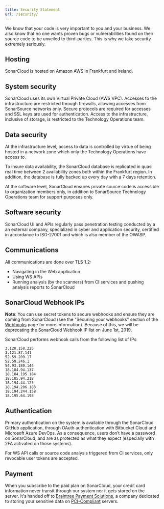```yaml
---
title: Security Statement
url: /security/
---
```


We know that your code is very important to you and your business. We also know that no one wants proven bugs or vulnerabilities found on their source code to be unveiled to third-parties. This is why we take security extremely seriously.

## Hosting

SonarCloud is hosted on Amazon AWS in Frankfurt and Ireland. 

## System security

SonarCloud uses its own Virtual Private Cloud (AWS VPC). Accesses to the infrastructure are restricted through firewalls, allowing accesses from SonarSource networks only. Secure protocols are required for accesses and SSL keys are used for authentication. Access to the infrastructure, inclusive of storage, is restricted to the Technology Operations team.


## Data security

At the infrastructure level, access to data is controlled by virtue of being hosted in a network zone which only the Technology Operations have access to. 

To insure data availability, the SonarCloud database is replicated in quasi real time between 2 availability zones both within the Frankfurt region. In addition, the database is fully backed up every day with a 7 days retention. 

At the software level, SonarCloud ensures private source code is accessible to organization members only, in addition to SonarSource Technology Operations team for support purposes only.



## Software security

SonarCloud UI and APIs regularly pass penetration testing conducted by a an external company, specialized in cyber and application security, certified in accordance to ISO-27001 and which is also member of the OWASP.

## Communications

All communications are done over TLS 1.2:
* Navigating in the Web application
* Using WS APIs
* Running analysis (by the scanners) from CI services and pushing analysis reports to SonarCloud

## SonarCloud Webhook IPs

**Note**: You can use secret tokens to secure webhooks and ensure they are coming from SonarCloud (see the "Securing your webhooks" section of the [Webhooks](/instance-administration/github-application/) page for more information). Because of this, we will be deprecating the SonarCloud Webhook IP list on June 1st, 2019.

SonarCloud performs webhook calls from the following list of IPs:
```
3.120.158.225
3.121.87.141 
52.59.209.17
52.59.246.1
54.93.180.144
18.184.94.137
18.184.195.184 
18.185.94.218 
18.194.44.125
18.194.206.183
18.194.244.158
18.195.64.198
```

## Authentication

Primary authentication on the system is available through the SonarCloud GitHub application, through OAuth authentication with Bitbucket Cloud and Microsoft Azure DevOps. As a consequence, users don’t have a password on SonarCloud, and are as protected as what they expect (especially with 2FA activated on those systems). 
 
For WS API calls or source code analysis triggered from CI services, only revocable user tokens are accepted.

## Payment

When you subscribe to the paid plan on SonarCloud, your credit card information never transit through our system nor it gets stored on the server. It's handed off to [Braintree Payment Solutions](https://www.braintreepayments.com), a company dedicated to storing your sensitive data on [PCI-Compliant](http://en.wikipedia.org/wiki/Payment_Card_Industry_Data_Security_Standard) servers.
